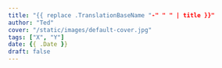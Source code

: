 ```yaml
---
title: "{{ replace .TranslationBaseName "-" " " | title }}"
author: "Ted"
cover: "/static/images/default-cover.jpg"
tags: ["X", "Y"]
date: {{ .Date }}
draft: false
---
```



<!--more-->

